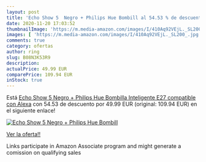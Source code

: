 ```yaml
---
layout: post
title: 'Echo Show 5  Negro + Philips Hue Bombill al 54.53 % de descuento'
date: 2020-11-20 17:03:52
thumbnailImage: 'https://m.media-amazon.com/images/I/410Aq92VEjL._SL200_.jpg'
images: [ 'https://m.media-amazon.com/images/I/410Aq92VEjL._SL200_.jpg' ]
comments: true
category: ofertas
author: ring
slug: B08N3K53R9
description:
actualPrice: 49.99 EUR
comparePrice: 109.94 EUR
inStock: true
---
```


Está [Echo Show 5  Negro + Philips Hue Bombilla Inteligente  E27   compatible con Alexa](https://www.amazon.es/dp/B08N3K53R9/?tag=tolees-21) con 54.53 de descuento por 49.99 EUR (original: 109.94 EUR) en el siguiente enlace!

[![Echo Show 5  Negro + Philips Hue Bombill](https://m.media-amazon.com/images/I/410Aq92VEjL._SL200_.jpg)](https://www.amazon.es/dp/B08N3K53R9/?tag=tolees-21)

[Ver la oferta!!](https://www.amazon.es/dp/B08N3K53R9/?tag=tolees-21)

Links participate in Amazon Associate program and might generate a comission on qualifying sales


